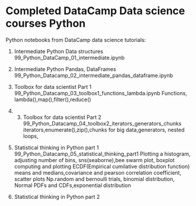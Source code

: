 # Completed DataCamp Data science courses Python
Python notebooks from DataCamp data science tutorials:
1. Intermediate Python Data structures
99_Python_DataCamp_01_intermediate.ipynb

2. Intermediate Python Pandas, DataFrames
99_Python_Datacamp_02_intermediate_pandas_dataframe.ipynb

3. Toolbox for data scientist Part 1
99_Python_Datacamp_03_toolbox1_functions_lambda.ipynb
Functions, lambda(),map(),filter(),reduce()
4. 3. Toolbox for data scientist Part 2
99_Python_Datacamp_04_toolbox2_iterators_generators_chunks
iterators,enumerate(),zip(),chunks for big data,generators, nested loops,
5. Statistical thinking in Python part 1
99_Python_Datacamp_05_statistical_thinking_part1
Plotting  a histogram, adjusting number of bins, sns(seaborne),bee swarm plot, boxplot
computing and plotting ECDF(Empirical cumilative distribution function)
means and medians,covariance and pearson correlation coefficient, scatter plots
Np.random and bernoulli trials, binomial distribution, Normal PDFs and CDFs,exponential distribution
6. Statistical thinking in Python part 2
